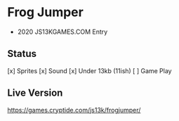 # Frog Jumper
- 2020 JS13KGAMES.COM Entry

## Status
[x] Sprites
[x] Sound
[x] Under 13kb (11ish)
[ ] Game Play

## Live Version
https://games.cryptide.com/js13k/frogjumper/

